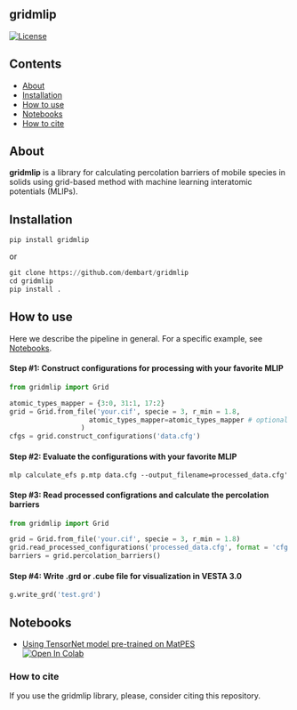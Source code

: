 ## gridmlip
<p align="left">
<a href="https://github.com/dembart/gridmlip/blob/main/LICENSE"><img alt="License" src="https://img.shields.io/badge/license-MIT-darkred"></a>


## Contents
- [About](#about)
- [Installation](#installation)
- [How to use](#how-to-use)
- [Notebooks](#notebooks)
- [How to cite](#how-to-cite)


## About

**gridmlip** is a library for calculating percolation barriers of mobile species in solids using grid-based method with machine learning interatomic potentials (MLIPs).


## Installation

```
pip install gridmlip
```
or

```python
git clone https://github.com/dembart/gridmlip
cd gridmlip
pip install .
```

## How to use
Here we describe the pipeline in general. For a specific example, see [Notebooks](#notebooks).

#### Step #1: Construct configurations for processing with your favorite MLIP
```python
from gridmlip import Grid

atomic_types_mapper = {3:0, 31:1, 17:2}
grid = Grid.from_file('your.cif', specie = 3, r_min = 1.8, 
                    atomic_types_mapper=atomic_types_mapper # optional
                  )
cfgs = grid.construct_configurations('data.cfg')
```

#### Step #2: Evaluate the configurations with your favorite MLIP

```
mlp calculate_efs p.mtp data.cfg --output_filename=processed_data.cfg'
```

#### Step #3: Read processed configrations and calculate the percolation barriers

```python
from gridmlip import Grid

grid = Grid.from_file('your.cif', specie = 3, r_min = 1.8)
grid.read_processed_configurations('processed_data.cfg', format = 'cfg')
barriers = grid.percolation_barriers()
```

#### Step #4: Write .grd or .cube file for visualization in VESTA 3.0

```python
g.write_grd('test.grd')
```

## Notebooks


- [Using TensorNet model pre-trained on MatPES](notebooks/TensorNet_MatPES.ipynb)    
[![Open In Colab](https://colab.research.google.com/assets/colab-badge.svg)](https://colab.research.google.com/drive/14gabZ-u19K-_I_e7-g67N8-xtPIN36Nw#sandboxMode=true&scrollTo=5TySp6C6UBoZ)


### How to cite
If you use the gridmlip library, please, consider citing this repository.


